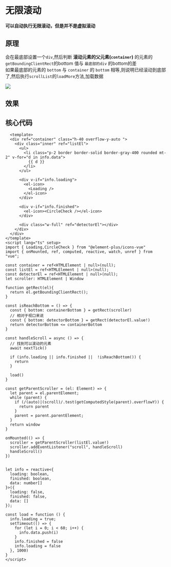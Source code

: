 # 无限滚动
**可以自动执行无限滚动，但是并不是虚拟滚动**

## 原理
会在最底部设置一个`div`,然后判断 **滚动元素的父元素(`container`)** 的元素的 `getBoundingClientRect`的bottom 值与 `最底部的div` 的bottom的差  
如果最底部的元素的 `bottom` 与 `container` 的 `bottom` 相等,则说明已经滚动到底部了,然后执行`scrollList`的`loadMore`方法,加载数据

<img src="@img/element-box-diagram.png"/>


## 效果
<scrollList/>

<script setup>
  import scrollList from '../../../src/components/scrollList.vue'
</script>

## 核心代码

```vue:line-numbers
  <template>
  <div ref="container" class="h-40 overflow-y-auto ">
    <div class="inner" ref="listEl">
      <ul>
        <li class="p-2 border border-solid border-gray-400 rounded mt-2" v-for="d in info.data">
          {{ d }}
        </li>
      </ul>

      <div v-if="info.loading">
        <el-icon>
          <Loading />
        </el-icon>
      </div>

      <div v-if="info.finished">
        <el-icon><CircleCheck /></el-icon>
      </div>

      <div class="w-full" ref="detectorEl"></div>
    </div>
  </div>
</template>
<script lang="ts" setup>
import { Loading,CircleCheck } from "@element-plus/icons-vue"
import { onMounted, ref, computed, reactive, watch, unref } from "vue";

const container = ref<HTMLElement | null>(null);
const listEl = ref<HTMLElement | null>(null);
const detectorEl = ref<HTMLElement | null>(null);
let scroller: HTMLElement | Window

function getRect(el){
  return el.getBoundingClientRect();
}

const isReachBottom = () => {
  const { bottom: containerBottom } = getRect(scroller)
  // 相对于视口来说
  const { bottom: detectorBottom } = getRect(detectorEl.value!)
  return detectorBottom <= containerBottom
}

const handleScroll = async () => {
  // 找到可以滚动的元素
  await nextTick()

  if (info.loading || info.finished ||  !isReachBottom()) {
    return
  }

  load()
}

const getParentScroller = (el: Element) => {
  let parent = el.parentElement;
  while (parent) {
    if (/(auto)|(scroll)/.test(getComputedStyle(parent).overflowY)) {
      return parent
    }
    parent = parent.parentElement;
  }
  return window
}

onMounted(() => {
  scroller = getParentScroller(listEl.value!)
  scroller.addEventListener("scroll", handleScroll)
  handleScroll()
})


let info = reactive<{
  loading: boolean,
  finished: boolean,
  data: number[]
}>({
  loading: false,
  finished: false,
  data: []
});

const load = function () {
  info.loading = true;
  setTimeout(() => {
    for (let i = 0; i < 60; i++) {
      info.data.push(i)
    }
    info.finished = false
    info.loading = false
  }, 1000)
}
</script>
```